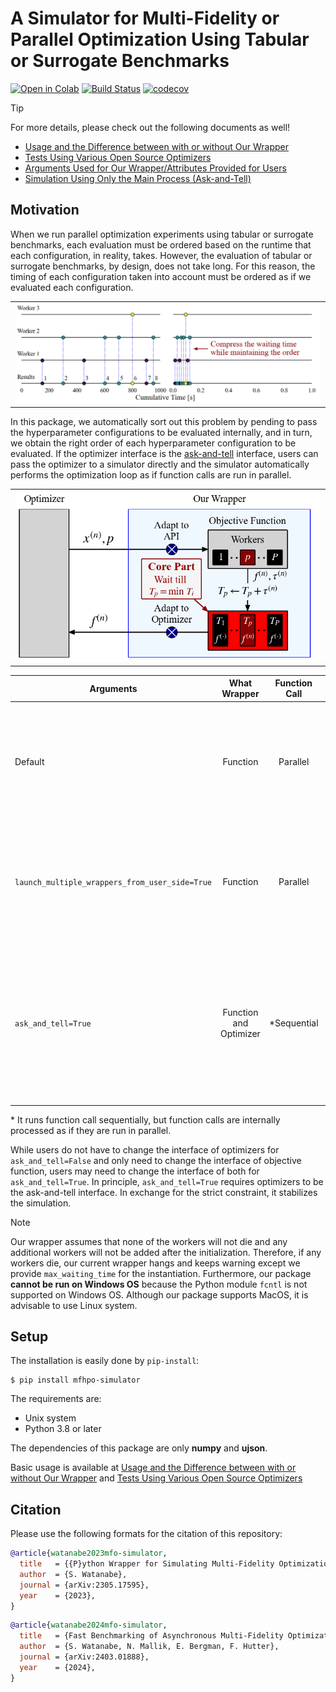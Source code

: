 # A Simulator for Multi-Fidelity or Parallel Optimization Using Tabular or Surrogate Benchmarks

[![Open in Colab](https://colab.research.google.com/assets/colab-badge.svg)](https://colab.research.google.com/drive/1O5EtSDJAKyQryVsZWTxdcZGAqZiMDQyl?usp=sharing)
[![Build Status](https://github.com/nabenabe0928/mfhpo-simulator/workflows/Functionality%20test/badge.svg?branch=main)](https://github.com/nabenabe0928/mfhpo-simulator)
[![codecov](https://codecov.io/gh/nabenabe0928/mfhpo-simulator/branch/main/graph/badge.svg?token=ZXWLF1HM2K)](https://codecov.io/gh/nabenabe0928/mfhpo-simulator)

> [!TIP]
> For more details, please check out the following documents as well!
> - [Usage and the Difference between with or without Our Wrapper](docs/usage.md)
> - [Tests Using Various Open Source Optimizers](docs/examples.md)
> - [Arguments Used for Our Wrapper/Attributes Provided for Users](docs/wrapper.md)
> - [Simulation Using Only the Main Process (Ask-and-Tell)](docs/ask-and-tell.md)

## Motivation

When we run parallel optimization experiments using tabular or surrogate benchmarks, each evaluation must be ordered based on the runtime that each configuration, in reality, takes.
However, the evaluation of tabular or surrogate benchmarks, by design, does not take long.
For this reason, the timing of each configuration taken into account must be ordered as if we evaluated each configuration.

<table>
    <tr>
        <td><img src="figs/compress-conceptual.png" alt=""></td>
    </tr>
</table>

In this package, we automatically sort out this problem by pending to pass the hyperparameter configurations to be evaluated internally, and in turn, we obtain the right order of each hyperparameter configuration to be evaluated.
If the optimizer interface is the [ask-and-tell](https://optuna.readthedocs.io/en/stable/tutorial/20_recipes/009_ask_and_tell.html) interface, users can pass the optimizer to a simulator directly and the simulator automatically performs the optimization loop as if function calls are run in parallel.

<table>
    <tr>
        <td><img src="figs/api-conceptual.png" alt=""></td>
    </tr>
</table>

| Arguments | What Wrapper | Function Call | Requirements | Benefits | Downsides |
|--|:--:|:--:|--|--|--|
| Default | Function  | Parallel | Optimizer spawns child threads or processes (e.g. [DEHB](examples/dehb.py) and [SMAC3](examples/smac.py)) | No need to change the optimizer interface and reproduce exactly how optimizers run | Could be very slow, unstable, and memory-intensive with a large `n_workers` |
|`launch_multiple_wrappers_from_user_side=True`  | Function  | Parallel | Optimizer uses Single-Program Multiple-Data (SPMD) such as MPI, or file-based or server-based synchronization (e.g. [NePS](examples/neps.py) and [BOHB](examples/bohb.py)) | Same above | Same above |
|`ask_and_tell=True` | Function and Optimizer | *Sequential | Optimizer must take the [ask-and-tell](https://optuna.readthedocs.io/en/stable/tutorial/20_recipes/009_ask_and_tell.html) interface (see [example](examples/ask_and_tell/)) | Fast, stable, and memory-efficient even with a large `n_workers` | Force the ask-and-tell interface, may unexpectedly ignore the memory bottleneck that could be caused by parallel runs, and not reproduce the random seed effect |

\* It runs function call sequentially, but function calls are internally processed as if they are run in parallel.

While users do not have to change the interface of optimizers for `ask_and_tell=False` and only need to change the interface of objective function, users may need to change the interface of both for `ask_and_tell=True`.
In principle, `ask_and_tell=True` requires optimizers to be the ask-and-tell interface.
In exchange for the strict constraint, it stabilizes the simulation.

> [!NOTE]
> Our wrapper assumes that none of the workers will not die and any additional workers will not be added after the initialization.
> Therefore, if any workers die, our current wrapper hangs and keeps warning except we provide `max_waiting_time` for the instantiation.
> Furthermore, our package **cannot be run on Windows OS** because the Python module `fcntl` is not supported on Windows OS.
> Although our package supports MacOS, it is advisable to use Linux system.

## Setup

The installation is easily done by `pip-install`:

```shell
$ pip install mfhpo-simulator
```

The requirements are:
- Unix system
- Python 3.8 or later

The dependencies of this package are only **numpy** and **ujson**.

Basic usage is available at [Usage and the Difference between with or without Our Wrapper](docs/usage.md) and [Tests Using Various Open Source Optimizers](docs/examples.md)

## Citation

Please use the following formats for the citation of this repository:

```bibtex
@article{watanabe2023mfo-simulator,
  title   = {{P}ython Wrapper for Simulating Multi-Fidelity Optimization on {HPO} Benchmarks without Any Wait},
  author  = {S. Watanabe},
  journal = {arXiv:2305.17595},
  year    = {2023},
}
```

```bibtex
@article{watanabe2024mfo-simulator,
  title   = {Fast Benchmarking of Asynchronous Multi-Fidelity Optimization on Zero-Cost Benchmarks},
  author  = {S. Watanabe, N. Mallik, E. Bergman, F. Hutter},
  journal = {arXiv:2403.01888},
  year    = {2024},
}
```
